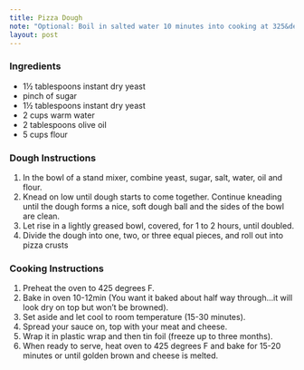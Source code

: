 ```yaml
---
title: Pizza Dough
note: "Optional: Boil in salted water 10 minutes into cooking at 325&deg; for 20 minutes"
layout: post
---
```


### Ingredients

- 1&frac12; tablespoons instant dry yeast
- pinch of sugar
- 1&frac12; tablespoons instant dry yeast
- 2 cups warm water
- 2 tablespoons olive oil
- 5 cups flour

### Dough Instructions

1. In the bowl of a stand mixer, combine yeast, sugar, salt, water, oil and flour.
2. Knead on low until dough starts to come together. Continue kneading until the dough forms a nice, soft dough ball and the sides of the bowl are clean.
3. Let rise in a lightly greased bowl, covered, for 1 to 2 hours, until doubled.
4. Divide the dough into one, two, or three equal pieces, and roll out into pizza crusts

### Cooking Instructions

1. Preheat the oven to 425 degrees F.
2. Bake in oven 10-12min (You want it baked about half way through...it will look dry on top but won’t be browned).
3. Set aside and let cool to room temperature (15-30 minutes).
4. Spread your sauce on, top with your meat and cheese.
5. Wrap it in plastic wrap and then tin foil (freeze up to three months).
6. When ready to serve, heat oven to 425 degrees F and bake for 15-20 minutes or until golden brown and cheese is melted.






